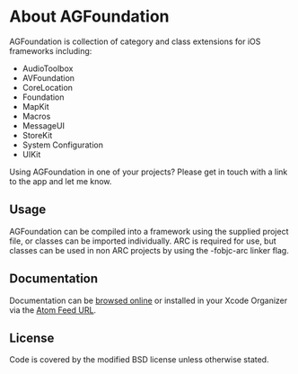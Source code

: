 About AGFoundation
============

AGFoundation is collection of category and class extensions for iOS frameworks including:

- AudioToolbox
- AVFoundation
- CoreLocation
- Foundation
- MapKit
- Macros
- MessageUI
- StoreKit
- System Configuration
- UIKit

Using AGFoundation in one of your projects? Please get in touch with a link to the app and let me know.

Usage
-----
AGFoundation can be compiled into a framework using the supplied project file, or classes can be imported individually. ARC is required for use, but classes can be used in non ARC projects by using the -fobjc-arc linker flag.

Documentation
-------------

Documentation can be [browsed online](http://andrewgarn.github.com/AGFoundation/) or installed in your Xcode Organizer via the [Atom Feed URL](http://andrewgarn.github.com/AGFoundation/AGFoundation.atom).

License
-------

Code is covered by the modified BSD license unless otherwise stated.




